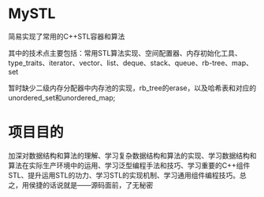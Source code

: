 # MySTL
简易实现了常用的C++STL容器和算法

其中的技术点主要包括：常用STL算法实现、空间配置器、内存初始化工具、type_traits、iterator、vector、list、deque、stack、queue、rb-tree、map、set

暂时缺少二级内存分配器中内存池的实现，rb_tree的erase，以及哈希表和对应的unordered_set和unordered_map;

# 项目目的
加深对数据结构和算法的理解、学习复杂数据结构和算法的实现、学习数据结构和算法在实际生产环境中的运用、学习泛型编程手法和技巧、学习重要的C++组件STL、提升运用STL的功力、学习STL的实现机制、学习通用组件编程技巧。总之，用侯捷的话说就是——源码面前，了无秘密
